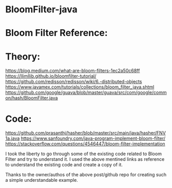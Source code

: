 # BloomFilter-java


Bloom Filter Reference:
=======================

Theory:
=======
https://blog.medium.com/what-are-bloom-filters-1ec2a50c68ff
https://llimllib.github.io/bloomfilter-tutorial/
https://github.com/redisson/redisson/wiki/6.-distributed-objects
https://www.javamex.com/tutorials/collections/bloom_filter_java.shtml
https://github.com/google/guava/blob/master/guava/src/com/google/common/hash/BloomFilter.java


Code:
=====
https://github.com/prasanthj/hasher/blob/master/src/main/java/hasher/FNV1a.java
https://www.sanfoundry.com/java-program-implement-bloom-filter/
https://stackoverflow.com/questions/4546447/bloom-filter-implementation


I took the liberty to go through some of the existing code related to Bloom Filter and try to understand it. I used the above mentined links as reference to understand the existing code and create a copy of it.

Thanks to the owner/authos of the above post/github repo for creating such a simple understandable example.
